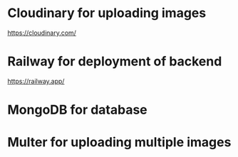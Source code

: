 # Cloudinary for uploading images
https://cloudinary.com/

# Railway for deployment of backend
https://railway.app/

# MongoDB for database 
# Multer for uploading multiple images
